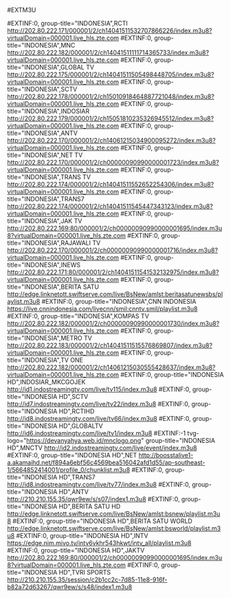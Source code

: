 #EXTM3U

#EXTINF:0, group-title="INDONESIA",RCTI
http://202.80.222.171/000001/2/ch14041511532707866226/index.m3u8?virtualDomain=000001.live_hls.zte.com
#EXTINF:0, group-title="INDONESIA",MNC
http://202.80.222.182/000001/2/ch14041511111714365733/index.m3u8?virtualDomain=000001.live_hls.zte.com
#EXTINF:0, group-title="INDONESIA",GLOBAL TV
http://202.80.222.175/000001/2/ch14041511505498448705/index.m3u8?virtualDomain=000001.live_hls.zte.com
#EXTINF:0, group-title="INDONESIA",SCTV
http://202.80.222.178/000001/2/ch15010918464887721048/index.m3u8?virtualDomain=000001.live_hls.zte.com
#EXTINF:0, group-title="INDONESIA",INDOSIAR
http://202.80.222.179/000001/2/ch15051810235326945512/index.m3u8?virtualDomain=000001.live_hls.zte.com
#EXTINF:0, group-title="INDONESIA",ANTV
http://202.80.222.170/000001/2/ch14061215034900095272/index.m3u8?virtualDomain=000001.live_hls.zte.com
#EXTINF:0, group-title="INDONESIA",NET TV
http://202.80.222.170/000001/2/ch00000090990000001723/index.m3u8?virtualDomain=000001.live_hls.zte.com
#EXTINF:0, group-title="INDONESIA",TRANS TV
http://202.80.222.174/000001/2/ch14041511552652254306/index.m3u8?virtualDomain=000001.live_hls.zte.com
#EXTINF:0, group-title="INDONESIA",TRANS7
http://202.80.222.174/000001/2/ch14041511545447343123/index.m3u8?virtualDomain=000001.live_hls.zte.com
#EXTINF:0, group-title="INDONESIA",JAK TV
http://202.80.222.169:80/000001/2/ch00000090990000001695/index.m3u8?virtualDomain=000001.live_hls.zte.com
#EXTINF:0, group-title="INDONESIA",RAJAWALI TV
http://202.80.222.170/000001/2/ch00000090990000001716/index.m3u8?virtualDomain=000001.live_hls.zte.com
#EXTINF:0, group-title="INDONESIA",INEWS
http://202.80.222.171:80/000001/2/ch14041511541532132975/index.m3u8?virtualDomain=000001.live_hls.zte.com
#EXTINF:0, group-title="INDONESIA",BERITA SATU
http://edge.linknetott.swiftserve.com/live/BsNew/amlst:beritasatunewsbs/playlist.m3u8
#EXTINF:0, group-title="INDONESIA",CNN INDONESIA
https://live.cnnindonesia.com/livecnn/smil:cnntv.smil/playlist.m3u8
#EXTINF:0, group-title="INDONESIA",KOMPAS TV
http://202.80.222.182/000001/2/ch00000090990000001730/index.m3u8?virtualDomain=000001.live_hls.zte.com
#EXTINF:0, group-title="INDONESIA",METRO TV
http://202.80.222.183/000001/2/ch14041511515576869807/index.m3u8?virtualDomain=000001.live_hls.zte.com
#EXTINF:0, group-title="INDONESIA",TV ONE
http://202.80.222.182/000001/2/ch14061215030555428637/index.m3u8?virtualDomain=000001.live_hls.zte.com
#EXTINF:0, group-title="INDONESIA HD",INDOSIAR_MKCGOJEK
http://id1.indostreamingtv.com/live/tv115/index.m3u8
#EXTINF:0, group-title="INDONESIA HD",SCTV
http://id7.indostreamingtv.com/live/tv22/index.m3u8
#EXTINF:0, group-title="INDONESIA HD",RCTIHD
http://id8.indostreamingtv.com/live/tv66/index.m3u8
#EXTINF:0, group-title="INDONESIA HD",GLOBALTV
http://id6.indostreamingtv.com/live/tv1/index.m3u8
#EXTINF:-1 tvg-logo="https://devanyahya.web.id/mnclogo.png" group-title="INDONESIA HD",MNCTV
http://id2.indostreamingtv.com/live/event/index.m3u8
#EXTINF:0, group-title="INDONESIA HD",NET
http://boosstalive1-a.akamaihd.net/f894a6ebf56c4569bea516042afd1d55/ap-southeast-1/5664852414001/profile_0/chunklist.m3u8
#EXTINF:0, group-title="INDONESIA HD",TRANS7
http://id8.indostreamingtv.com/live/tv77/index.m3u8
#EXTINF:0, group-title="INDONESIA HD",ANTV
http://210.210.155.35/qwr9ew/s/s07/index1.m3u8
#EXTINF:0, group-title="INDONESIA HD",BERITA SATU HD
http://edge.linknetott.swiftserve.com/live/BsNew/amlst:bsnew/playlist.m3u8
#EXTINF:0, group-title="INDONESIA HD",BERITA SATU WORLD
http://edge.linknetott.swiftserve.com/live/BsNew/amlst:bsworld/playlist.m3u8
#EXTINF:0, group-title="INDONESIA HD",INTV
https://edge.nim.mivo.tv/intv6vkhr543hkwt/intv_all/playlist.m3u8
#EXTINF:0, group-title="INDONESIA HD",JAKTV
http://202.80.222.169:80/000001/2/ch00000090990000001695/index.m3u8?virtualDomain=000001.live_hls.zte.com
#EXTINF:0, group-title="INDONESIA HD",TVRI SPORTS
http://210.210.155.35/session/c2b1cc2c-7d85-11e8-916f-b82a72d63267/qwr9ew/s/s48/index1.m3u8